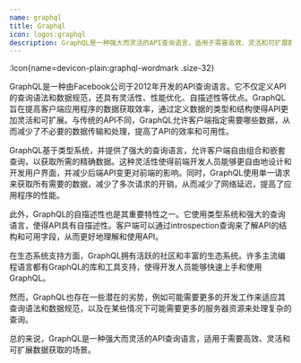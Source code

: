 ```yaml
---
name: graphql
title: Graphql
icon: logos:graphql
description: GraphQL是一种强大而灵活的API查询语言，适用于需要高效、灵活和可扩展数据获取的场景。
---
```



:Icon{name=devicon-plain:graphql-wordmark .size-32}

GraphQL是一种由Facebook公司于2012年开发的API查询语言。它不仅定义API的查询语法和数据规范，还具有灵活性、性能优化、自描述性等优点。GraphQL旨在提高客户端应用程序的数据获取效率，通过定义数据的类型和结构使得API更加灵活和可扩展。与传统的API不同，GraphQL允许客户端指定需要哪些数据，从而减少了不必要的数据传输和处理，提高了API的效率和可用性。

GraphQL基于类型系统，并提供了强大的查询语言，允许客户端自由组合和嵌套查询，以获取所需的精确数据。这种灵活性使得前端开发人员能够更自由地设计和开发用户界面，并减少后端API变更对前端的影响。同时，GraphQL使用单一请求来获取所有需要的数据，减少了多次请求的开销，从而减少了网络延迟，提高了应用程序的性能。

此外，GraphQL的自描述性也是其重要特性之一。它使用类型系统和强大的查询语言，使得API具有自描述性。客户端可以通过introspection查询来了解API的结构和可用字段，从而更好地理解和使用API。

在生态系统支持方面，GraphQL拥有活跃的社区和丰富的生态系统。许多主流编程语言都有GraphQL的库和工具支持，使得开发人员能够快速上手和使用GraphQL。

然而，GraphQL也存在一些潜在的劣势，例如可能需要更多的开发工作来适应其查询语法和数据规范，以及在某些情况下可能需要更多的服务器资源来处理复杂的查询。

总的来说，GraphQL是一种强大而灵活的API查询语言，适用于需要高效、灵活和可扩展数据获取的场景。